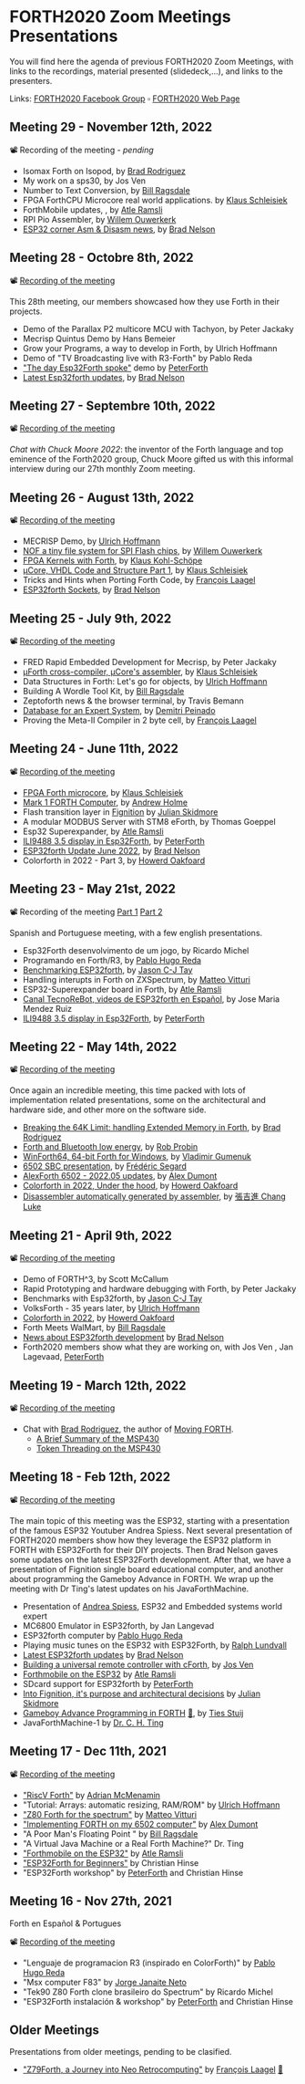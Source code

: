 # FORTH2020 Zoom Meetings Presentations

You will find here the agenda of previous FORTH2020 Zoom Meetings, with links to the recordings, material presented (slidedeck,...), and links to the presenters.

Links: [FORTH2020 Facebook Group](https://www.facebook.com/groups/forth2020/) ▫ [FORTH2020 Web Page](https://www.forth2020.org/)

## Meeting 29 - November 12th, 2022

📽 Recording of the meeting - *pending*

- Isomax Forth on Isopod, by [Brad Rodriguez](https://www.bradrodriguez.com/)
- My work on a sps30, by Jos Ven
- Number to Text Conversion, by [Bill Ragsdale](https://github.com/BillRagsdale)
- FPGA ForthCPU Microcore real world applications. by [Klaus Schleisiek](https://github.com/microCore-VHDL)
- ForthMobile updates, , by [Atle Ramsli](https://github.com/turnimator)
- RPI Pio Assembler, by [Willem Ouwerkerk](https://home.hccnet.nl/willem.ouwerkerk/)
- [ESP32 corner Asm & Disasm news](https://flagxor.github.io/svfig-talks/ftt-2022-11-12), by [Brad Nelson](https://github.com/flagxor)

## Meeting 28 - Octobre 8th, 2022

📽 [Recording of the meeting](https://www.youtube.com/watch?v=VPVbARJ8QsA)

This 28th meeting, our members showcased how they use Forth in their projects.

- Demo of the Parallax P2 multicore MCU with Tachyon, by Peter Jackaky
- Mecrisp Quintus Demo by Hans Bemeier
- Grow your Programs, a way to develop in Forth, by Ulrich Hoffmann
- Demo of "TV Broadcasting live with R3-Forth" by Pablo Reda
- ["The day Esp32Forth spoke"](https://github.com/Esp32forth-org/peterforth/tree/main/speaks) demo by [PeterForth](https://github.com/PeterForth)
- [Latest Esp32forth updates](https://flagxor.github.io/svfig-talks/ftt-2022-10-08/#0), by [Brad Nelson](https://github.com/flagxor)

## Meeting 27 - Septembre 10th, 2022

📽 [Recording of the meeting](https://www.youtube.com/watch?v=crMZ5j8XSRQ)

*Chat with Chuck Moore 2022*: the inventor of the Forth language and top  eminence of the Forth2020 group, Chuck Moore gifted us with this informal interview during our 27th monthly Zoom meeting.

## Meeting 26 - August 13th, 2022

📽 [Recording of the meeting](https://www.youtube.com/watch?v=3GM7S30VR50)

- MECRISP Demo, by [Ulrich Hoffmann](https://github.com/uho)
- [NOF a tiny file system for SPI Flash chips](https://github.com/forth2020/zoom-presentations/raw/main/assets/2022-08-13/noF_A_file-system_for_Flash.pdf), by [Willem Ouwerkerk](https://home.hccnet.nl/willem.ouwerkerk/)
- [FPGA Kernels with Forth](https://github.com/forth2020/zoom-presentations/raw/main/assets/2022-08-13/20220813_FPGA_Forth.pdf), by [Klaus Kohl-Schöpe](http://www.mcforth.net/)
- [μCore, VHDL Code and Structure Part 1](https://github.com/forth2020/zoom-presentations/raw/main/assets/2022-08-13/uCore-VHDL-part1.pdf), by [Klaus Schleisiek](https://github.com/microCore-VHDL)
- Tricks and Hints when Porting Forth Code, by [François Laagel](https://github.com/frenchie68)
- [ESP32forth Sockets](https://flagxor.github.io/svfig-talks/ftt-2022-08-13/), by [Brad Nelson](https://github.com/flagxor)

## Meeting 25 - July 9th, 2022

📽 [Recording of the meeting](https://www.youtube.com/watch?v=f4TWdluKzh4)

- FRED Rapid Embedded Development for Mecrisp, by Peter Jackaky
- [μForth cross-compiler, μCore's assembler](https://github.com/forth2020/zoom-presentations/raw/main/assets/2022-07-09/uForth.pdf), by [Klaus Schleisiek](https://github.com/microCore-VHDL)
- Data Structures in Forth: Let's go for objects, by [Ulrich Hoffmann](https://github.com/uho)
- Building A Wordle Tool Kit, by [Bill Ragsdale](https://github.com/BillRagsdale)
- Zeptoforth news & the browser terminal, by Travis Bemann
- [Database for an Expert System](https://github.com/dicpeynado/simple-forth-expert), by [Demitri Peinado](https://github.com/dicpeynado)
- Proving the Meta-II Compiler in 2 byte cell, by [François Laagel](https://github.com/frenchie68)

## Meeting 24 - June 11th, 2022

📽 [Recording of the meeting](https://www.youtube.com/watch?v=ptspkjahWPE)

- [FPGA Forth microcore](https://github.com/forth2020/zoom-presentations/raw/main/assets/2022-06-11/uCore-overview.pdf), by [Klaus Schleisiek](https://github.com/microCore-VHDL)
- [Mark 1 FORTH Computer](http://www.aholme.co.uk/Mk1/Architecture.htm), by [Andrew Holme](http://www.aholme.co.uk)
- Flash transition layer in [Fignition](https://sites.google.com/site/libby8dev/fignition) by [Julian Skidmore](https://github.com/Snial)
- A modular MODBUS Server with STM8 eForth, by Thomas Goeppel
- Esp32 Superexpander, by [Atle Ramsli](https://github.com/turnimator)
- [ILI9488 3.5 display in Esp32Forth](https://esp32forth.forth2020.org/projects-1#h.bk5uz0wq7g44), by [PeterForth](https://github.com/PeterForth)
- [ESP32forth Update June 2022](https://flagxor.github.io/svfig-talks/ftt-2022-06-11/#0), by [Brad Nelson](https://github.com/flagxor)
- Colorforth in 2022 - Part 3, by [Howerd Oakfoard](https://www.inventio.co.uk/cf2022/)

## Meeting 23 - May 21st, 2022

📽 Recording of the meeting [Part 1](https://www.youtube.com/watch?v=Ii0ZxzXt83U) [Part 2](https://www.youtube.com/watch?v=KiPzqJCL7Ts)

Spanish and Portuguese meeting, with a few english presentations.

- Esp32Forth desenvolvimento de um jogo, by Ricardo Michel
- Programando en Forth/R3, by [Pablo Hugo Reda](https://github.com/phreda4)			
- [Benchmarking ESP32forth](https://github.com/forth2020/Benchmarks/tree/main/esp32), by [Jason C-J Tay](https://github.com/Trozodejamon)
- Handling interupts in Forth on ZXSpectrum, by [Matteo Vitturi](https://github.com/mattsteeldue)
- ESP32-Superexpander board in Forth, by [Atle Ramsli](https://github.com/turnimator)
- [Canal TecnoReBot, videos de ESP32forth en Español](https://www.youtube.com/c/TecnoReBot/search?query=forth), by Jose Maria Mendez Ruiz
- [ILI9488 3.5 display in Esp32Forth](https://esp32forth.forth2020.org/projects-1#h.bk5uz0wq7g44), by [PeterForth](https://github.com/PeterForth)

## Meeting 22 - May 14th, 2022

📽 [Recording of the meeting](https://www.youtube.com/watch?v=jJ7XDzRJuVk)

Once again an incredible meeting, this time packed with lots of implementation related presentations, some on the architectural and hardware side, and other more on the software side.

* [Breaking the 64K Limit: handling Extended Memory in Forth](https://github.com/forth2020/zoom-presentations/raw/main/assets/2022-05-14/extendedmemory-may2022.pdf), by [Brad Rodriguez](https://www.bradrodriguez.com/)
* [Forth and Bluetooth low energy](https://github.com/forth2020/zoom-presentations/raw/main/assets/2022-05-14/BLE2_forth2020.pdf), by [Rob Probin](http://zedcode.blogspot.com/)
* [WinForth64, 64-bit Forth for Windows](https://sourceforge.net/projects/winforth64/), by [Vladimir Gumenuk](https://www.facebook.com/vladimir.gumenuk)
* [6502 SBC presentation](https://github.com/forth2020/zoom-presentations/raw/main/assets/2022-05-14/MH6502.pptx), by [Frédéric Segard](https://github.com/FredericSegard/)
* [AlexForth 6502 - 2022.05 updates](https://github.com/forth2020/zoom-presentations/raw/main/assets/2022-05-14/AlexForth6502-2022.05-updates.pdf), by [Alex Dumont](https://adumont.github.io/)
* [Colorforth in 2022, Under the hood](https://github.com/forth2020/zoom-presentations/raw/main/assets/2022-05-14/colorForth_cf2022_Under_the_Hood.pptx), by [Howerd Oakfoard](https://www.inventio.co.uk/cf2022/)
* [Disassembler automatically generated by assembler](https://github.com/holinepu/xc3), by [張吉進 Chang Luke](https://www.facebook.com/groups/2225595150855239/user/100003517123717)

## Meeting 21 - April 9th, 2022

📽 [Recording of the meeting](https://www.youtube.com/watch?v=krRV3ZVQ8Qs&t=7920s)

* Demo of FORTH^3, by Scott McCallum
* Rapid Prototyping and hardware debugging with Forth, by Peter Jackaky
* Benchmarks with Esp32forth, by [Jason C-J Tay](https://github.com/Trozodejamon)
* VolksForth - 35 years later, by [Ulrich Hoffmann](https://github.com/uho)
* [Colorforth in 2022](https://github.com/forth2020/zoom-presentations/raw/main/assets/2022-04-09/colorForth_Forth2020_cf2022_Presentation.pptx), by [Howerd Oakfoard](https://www.inventio.co.uk/cf2022/)
* Forth Meets WalMart, by [Bill Ragsdale](https://github.com/BillRagsdale)
* [News about  ESP32forth development](https://flagxor.github.io/svfig-talks/ftt-2022-04-09/) by [Brad Nelson](https://github.com/flagxor)
* Forth2020 members show what they are working on, with Jos Ven , Jan Lagevaad, [PeterForth](https://github.com/PeterForth)

## Meeting 19 - March 12th, 2022

📽  [Recording of the meeting](https://www.youtube.com/watch?v=5MVHa3TPgUE)

* Chat with [Brad Rodriguez](https://www.bradrodriguez.com/), the author of [Moving FORTH](https://www.bradrodriguez.com/papers/moving1.htm).
  * [A Brief Summary of the MSP430](https://github.com/forth2020/zoom-presentations/raw/main/assets/2022-03-12/msp430-intro.pdf)
  * [Token Threading on the MSP430](https://github.com/forth2020/zoom-presentations/raw/main/assets/2022-03-12/tokenthreading-mar2022.pdf)

## Meeting 18 - Feb 12th, 2022

📽 [Recording of the meeting](https://youtu.be/c0w4tEaQk3Q)

The main topic of this meeting was the ESP32, starting with a presentation of the famous ESP32 Youtuber Andrea Spiess. Next several presentation of FORTH2020 members show how they leverage the ESP32 platform in FORTH with ESP32Forth for their DIY projects. Then Brad Nelson gaves some updates on the latest ESP32Forth development. After that, we have a presentation of Fignition single board educational computer, and another about programming the Gameboy Advance in FORTH. We wrap up the meeting with Dr Ting's latest updates on his JavaForthMachine.

* Presentation of [Andrea Spiess](https://www.youtube.com/c/AndreasSpiess), ESP32 and Embedded systems world expert
* MC6800 Emulator in ESP32forth, by Jan Langevad
* ESP32forth computer by [Pablo Hugo Reda](https://github.com/phreda4)
* Playing music tunes on the ESP32 with ESP32Forth, by [Ralph Lundvall](https://www.facebook.com/ralph.lundvall.1)
* [Latest ESP32forth updates](https://flagxor.github.io/svfig-talks/ftt-2022-02-12/) by [Brad Nelson](https://github.com/flagxor)
* [Building a universal remote controller with cForth](https://github.com/forth2020/zoom-presentations/raw/main/assets/2022-02-18/RemoteController.pdf), by [Jos Ven](https://www.facebook.com/groups/2225595150855239/user/100028548341307/)
* [Forthmobile on the ESP32](https://esp32forth.forth2020.org/projects-2/autonomous-rover-forthmobile) by [Atle Ramsli](https://github.com/turnimator)
* SDcard support for ESP32forth by [PeterForth](https://github.com/PeterForth)
* [Into Fignition, it's purpose and architectural decisions](https://sites.google.com/site/libby8dev/fignition) by [Julian Skidmore](https://github.com/Snial)
* [Gameboy Advance Programming in FORTH](https://github.com/forth2020/zoom-presentations/raw/main/assets/2022-02-18/GBA-Forth-presentation.pdf) [🔗](https://github.com/stuij/rath), by [Ties Stuij](https://www.facebook.com/stuij)
* JavaForthMachine-1 by [Dr. C. H. Ting](https://www.facebook.com/groups/2225595150855239/user/100002132131119)

## Meeting 17 - Dec 11th, 2021

📽 [Recording of the meeting](https://www.youtube.com/watch?v=hjeyjLjj5nc)

* ["RiscV Forth"](https://github.com/forth2020/zoom-presentations/raw/main/assets/2021-12-11/riscyforth.pdf) by [Adrian McMenamin](https://github.com/mcmenaminadrian)
* "Tutorial: Arrays: automatic resizing, RAM/ROM" by [Ulrich Hoffmann](https://github.com/uho)
* ["Z80 Forth for the spectrum"](https://github.com/mattsteeldue/vforth-next) by [Matteo Vitturi](https://github.com/mattsteeldue)
* ["Implementing FORTH on my 6502 computer"](https://github.com/adumont/hb6502/tree/main/forth/presentation) by [Alex Dumont](https://adumont.github.io/)
* "A Poor Man's Floating Point " by [Bill Ragsdale](https://github.com/BillRagsdale)
* "A Virtual Java Machine or a Real Forth Machine?" Dr. Ting
* ["Forthmobile on the ESP32"](https://esp32forth.forth2020.org/projects-2/autonomous-rover-forthmobile) by [Atle Ramsli](https://github.com/turnimator)
* ["ESP32Forth for Beginners"](https://github.com/forth2020/zoom-presentations/raw/main/assets/2021-12-11/ESP32forth%20for%20beginners-2.pdf) by Christian Hinse
* "ESP32Forth workshop" by [PeterForth](https://github.com/PeterForth) and Christian Hinse

## Meeting 16 - Nov 27th, 2021

Forth en Español & Portugues

📽 [Recording of the meeting](https://www.youtube.com/watch?v=h69ljgyuRfk)

* "Lenguaje de programacion R3 (inspirado en ColorForth)" by [Pablo Hugo Reda](https://github.com/phreda4)
* "Msx  computer F83"  by [Jorge Janaite Neto](https://github.com/janaite)
* "Tek90 Z80 Forth clone brasileiro do  Spectrum" by Ricardo Michel
* "ESP32Forth instalación & workshop" by [PeterForth](https://github.com/PeterForth) and Christian Hinse

## Older Meetings

Presentations from older meetings, pending to be clasified.

* ["Z79Forth, a Journey into Neo Retrocomputing"](https://github.com/forth2020/zoom-presentations/raw/main/assets/unclassified/Z79Forth.pdf) by [François Laagel](https://github.com/frenchie68) [📁](https://github.com/frenchie68/Z79Forth)